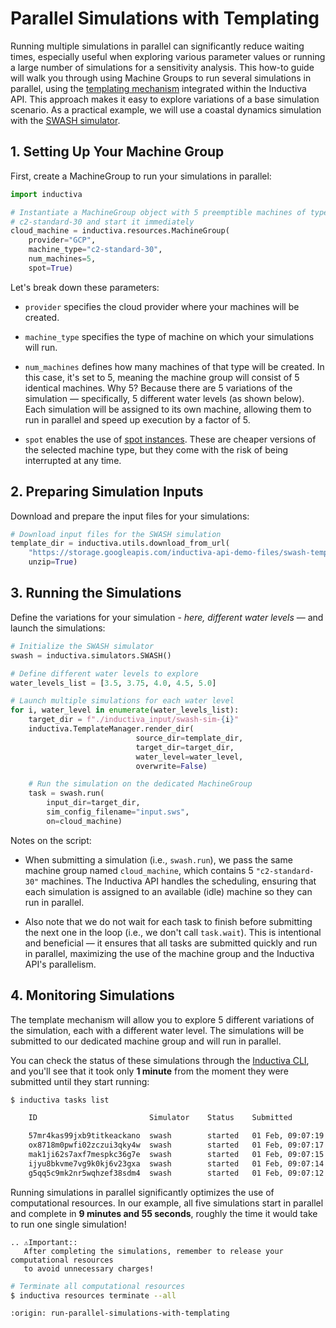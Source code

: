 # Parallel Simulations with Templating

Running multiple simulations in parallel can significantly reduce waiting times, 
especially useful when exploring various parameter values or running a large number 
of simulations for a sensitivity analysis. This how-to guide will walk you through 
using Machine Groups to run several simulations in parallel, using the 
<a href="templating.html">templating mechanism</a>
integrated within the Inductiva API. 
This approach makes it easy to explore variations of a base simulation scenario. 
As a practical example, we will use a coastal dynamics simulation with 
the [SWASH simulator](https://inductiva.ai/guides/swash).

## 1. Setting Up Your Machine Group

First, create a MachineGroup to run your simulations in parallel:

```python
import inductiva

# Instantiate a MachineGroup object with 5 preemptible machines of type
# c2-standard-30 and start it immediately
cloud_machine = inductiva.resources.MachineGroup(
    provider="GCP",
    machine_type="c2-standard-30",
    num_machines=5,
    spot=True)
```

Let's break down these parameters:

- `provider` specifies the cloud provider where your machines will be created.

- `machine_type` specifies the type of machine on which your simulations will run.

- `num_machines` defines how many machines of that type will be created. In this case, it's set to 5, meaning 
the machine group will consist of 5 identical machines. Why 5? Because there are 5 variations of the
simulation — specifically, 5 different water levels (as shown below). Each simulation will be assigned to its own
machine, allowing them to run in parallel and speed up execution by a factor of 5.

- `spot` enables the use of [spot instances](../../how-it-works/machines/spot-machines.md). These are cheaper versions of the selected machine type, but they
come with the risk of being interrupted at any time.

## 2. Preparing Simulation Inputs
Download and prepare the input files for your simulations:

```python
# Download input files for the SWASH simulation
template_dir = inductiva.utils.download_from_url(
    "https://storage.googleapis.com/inductiva-api-demo-files/swash-template-example.zip",
    unzip=True)
```
## 3. Running the Simulations

Define the variations for your simulation - _here, different water levels_ — and 
launch the simulations:

```python
# Initialize the SWASH simulator
swash = inductiva.simulators.SWASH()

# Define different water levels to explore
water_levels_list = [3.5, 3.75, 4.0, 4.5, 5.0]

# Launch multiple simulations for each water level
for i, water_level in enumerate(water_levels_list):
    target_dir = f"./inductiva_input/swash-sim-{i}"  
    inductiva.TemplateManager.render_dir(
                            source_dir=template_dir,
                            target_dir=target_dir,
                            water_level=water_level,
                            overwrite=False)

    # Run the simulation on the dedicated MachineGroup
    task = swash.run(
        input_dir=target_dir,
        sim_config_filename="input.sws",
        on=cloud_machine)
```

Notes on the script:

- When submitting a simulation (i.e., `swash.run`), we pass the same machine group named `cloud_machine`, 
which contains 5 `"c2-standard-30"` machines. The Inductiva API handles the scheduling, ensuring that each 
simulation is assigned to an available (idle) machine so they can run in parallel.

- Also note that we do not wait for each task to finish before submitting the next one in the loop 
(i.e., we don't call `task.wait`). This is intentional and beneficial — it ensures that all tasks are submitted
quickly and run in parallel, maximizing the use of the machine group and the Inductiva API's parallelism.

## 4. Monitoring Simulations
The template mechanism will allow you to explore 5 different variations of the
simulation, each with a different water level. The simulations will be submitted
to our dedicated machine group and will run in parallel.

You can check the status of these simulations through the
[Inductiva CLI](https://inductiva.ai/guides/documentation/cli/overview),
and you'll see that it took only **1 minute** from the moment they were
submitted until they start running:

```bash
$ inductiva tasks list

    ID                         Simulator    Status    Submitted         Started           Computation Time    Resource Type

    57mr4kas99jxb9titkeackano  swash        started   01 Feb, 09:07:19  01 Feb, 09:08:03  *0:03:12            c2-standard-30
    ox8718m0pwfi02zczui3qky4w  swash        started   01 Feb, 09:07:17  01 Feb, 09:08:02  *0:03:14            c2-standard-30
    mak1ji62s7axf7mespkc36g7e  swash        started   01 Feb, 09:07:15  01 Feb, 09:08:03  *0:03:14            c2-standard-30
    ijyu8bkvme7vg9k0kj6v23gxa  swash        started   01 Feb, 09:07:14  01 Feb, 09:08:02  *0:03:16            c2-standard-30
    g5qq5c9mk2nr5wqhzef38sdm4  swash        started   01 Feb, 09:07:12  01 Feb, 009:08:01  *0:03:17            c2-standard-30
```

Running simulations in parallel significantly optimizes the use of computational 
resources. In our example, all five simulations start in parallel and complete in 
**9 minutes and 55 seconds**, roughly the time it would take to run one single 
simulation!

````{eval-rst}
.. ⚠️Important::
   After completing the simulations, remember to release your computational resources 
   to avoid unnecessary charges!
````
```bash
# Terminate all computational resources
$ inductiva resources terminate --all
```

```{banner_small}
:origin: run-parallel-simulations-with-templating
```
